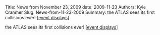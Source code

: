 Title: News from November 23, 2009
date: 2009-11-23
Authors: Kyle Cranmer
Slug: News-from-11-23-2009
Summary:  the ATLAS sees its first collisions ever!  [<a href="https//twiki.cern.ch/twiki/bin/view/Atlas/EventDisplay2009PublicResults">event displays</a>]



 the ATLAS sees its first collisions ever!  [<a href="https//twiki.cern.ch/twiki/bin/view/Atlas/EventDisplay2009PublicResults">event displays</a>]

